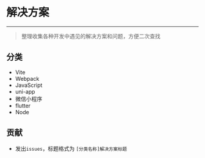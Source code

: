 # 解决方案

---
> 整理收集各种开发中遇见的解决方案和问题，方便二次查找

## 分类

- Vite
- Webpack
- JavaScript
- uni-app
- 微信小程序
- flutter
- Node

## 贡献

- 发出`issues`，标题格式为 `[分类名称]解决方案标题`

